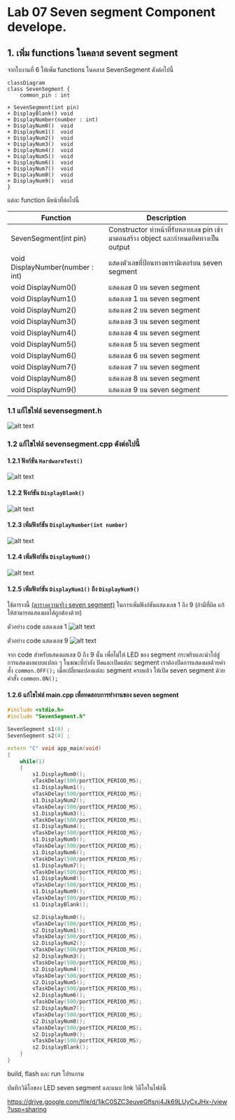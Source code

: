 # Lab 07 Seven segment Component develope.

## 1. เพิ่ม functions ในคลาส sevent segment

จากใบงานที่ 6 ให้เพิ่ม  functions ในคลาส SevenSegment ดังต่อไปนี้

```mermaid
classDiagram
class SevenSegment {
    common_pin : int 

+ SevenSegment(int pin)
+ DisplayBlank() void 
+ DisplayNumber(number : int)
+ DisplayNum0()  void
+ DisplayNum1()  void
+ DisplayNum2()  void
+ DisplayNum3()  void
+ DisplayNum4()  void
+ DisplayNum5()  void
+ DisplayNum6()  void
+ DisplayNum7()  void
+ DisplayNum8()  void
+ DisplayNum9()  void
}
```
แต่ละ function มีหน้าที่ต่อไปนี้

|Function|Description|
|--------|-----------|
|SevenSegment(int pin)| Constructor ทำหน้าที่รับหลายเลข pin เข้ามาตอนสร้าง object และกำหนดทิศทางเป็น output|
| void DisplayNumber(number : int) | แสดงตัวเลขที่ป้อนทางพารามิเตอร์บน seven segment | 
| void DisplayNum0()   | แสดงเลข 0 บน seven segment |  
| void DisplayNum1()   | แสดงเลข 1 บน seven segment|
| void DisplayNum2()   | แสดงเลข 2 บน seven segment |
| void DisplayNum3()   | แสดงเลข 3 บน seven segment |
| void DisplayNum4()   | แสดงเลข 4 บน seven segment |
| void DisplayNum5()   | แสดงเลข 5 บน seven segment |
| void DisplayNum6()   | แสดงเลข 6 บน seven segment |
| void DisplayNum7()   | แสดงเลข 7 บน seven segment |
| void DisplayNum8()   | แสดงเลข 8 บน seven segment | 
| void DisplayNum9()   | แสดงเลข 9 บน seven segment |

### 1.1 แก้ไขไฟล์  sevensegment.h

![alt text](image.png)

### 1.2 แก้ไขไฟล์  sevensegment.cpp ดังต่อไปนี้

#### 1.2.1  ฟังก์ชัน `HardwareTest()`

![alt text](image-1.png)

#### 1.2.2  ฟังก์ชัน `DisplayBlank()`

![alt text](image-2.png)

#### 1.2.3  เพิ่มฟังก์ชัน `DisplayNumber(int number)`
![alt text](image-3.png)

#### 1.2.4  เพิ่มฟังก์ชัน `DisplayNum0()`
![alt text](image-4.png)

#### 1.2.5  เพิ่มฟังก์ชัน `DisplayNum1()` ถึง `DisplayNum9()` 
ใช้ตารางนี้ [(ตารางความจริง seven segment)](https://github.com/Special-Topic-2567/ESP32-Lab06-LED-7Segment-Component?tab=readme-ov-file#%E0%B8%95%E0%B8%B2%E0%B8%A3%E0%B8%B2%E0%B8%87%E0%B8%84%E0%B8%A7%E0%B8%B2%E0%B8%A1%E0%B8%88%E0%B8%A3%E0%B8%B4%E0%B8%87%E0%B8%AA%E0%B8%B3%E0%B8%AB%E0%B8%A3%E0%B8%B1%E0%B8%9A%E0%B8%81%E0%B8%B2%E0%B8%A3%E0%B9%81%E0%B8%AA%E0%B8%94%E0%B8%87%E0%B8%9C%E0%B8%A5%E0%B8%95%E0%B8%B1%E0%B8%A7%E0%B9%80%E0%B8%A5%E0%B8%82-7-%E0%B8%AA%E0%B9%88%E0%B8%A7%E0%B8%99) ในการเพิ่มฟังก์ชันแสดงเลข 1 ถึง 9 (ถ้ามีที่ผิด แก้ให้สามารถแสดงผลได้ถูกต้องด้วย)

ตัวอย่าง code แสดงเลข 1
![alt text](image-5.png)


ตัวอย่าง code แสดงเลข 9
![alt text](image-6.png)

จาก code สำหรับแสดงผลเลข 0 ถึง 9 นั้น เพื่อไม่ให้ LED ของ segment กระพริบและนำไปสู่การแสดงผลแบบแปลก ๆ ในขณะที่กำลัง ปิดและเปิดแต่ละ segment เราต้องปิดการแสดงผลด้วยคำสั่ง `common.OFF();` เมื่อเปลี่ยนแปลงแต่ละ segment ครบแล้ว ให้เปิด seven segment ด้วยคำสั่ง `common.ON();`

#### 1.2.6  แก้ไขไฟล์ main.cpp เพื่อทดสอบการทำงานของ seven segment

```cpp
#include <stdio.h>
#include "SevenSegment.h"

SevenSegment s1(0) ;
SevenSegment s2(4) ;

extern "C" void app_main(void)
{
    while(1)
    {
        s1.DisplayNum0();
        vTaskDelay(500/portTICK_PERIOD_MS);
        s1.DisplayNum1();
        vTaskDelay(500/portTICK_PERIOD_MS);
        s1.DisplayNum2();
        vTaskDelay(500/portTICK_PERIOD_MS);
        s1.DisplayNum3();
        vTaskDelay(500/portTICK_PERIOD_MS);
        s1.DisplayNum4();
        vTaskDelay(500/portTICK_PERIOD_MS);
        s1.DisplayNum5();
        vTaskDelay(500/portTICK_PERIOD_MS);
        s1.DisplayNum6();
        vTaskDelay(500/portTICK_PERIOD_MS);
        s1.DisplayNum7();
        vTaskDelay(500/portTICK_PERIOD_MS);
        s1.DisplayNum8();
        vTaskDelay(500/portTICK_PERIOD_MS);
        s1.DisplayNum9();
        vTaskDelay(500/portTICK_PERIOD_MS);
        s1.DisplayBlank();

        s2.DisplayNum0();
        vTaskDelay(500/portTICK_PERIOD_MS);
        s2.DisplayNum1();
        vTaskDelay(500/portTICK_PERIOD_MS);
        s2.DisplayNum2();
        vTaskDelay(500/portTICK_PERIOD_MS);
        s2.DisplayNum3();
        vTaskDelay(500/portTICK_PERIOD_MS);
        s2.DisplayNum4();
        vTaskDelay(500/portTICK_PERIOD_MS);
        s2.DisplayNum5();
        vTaskDelay(500/portTICK_PERIOD_MS);
        s2.DisplayNum6();
        vTaskDelay(500/portTICK_PERIOD_MS);
        s2.DisplayNum7();
        vTaskDelay(500/portTICK_PERIOD_MS);
        s2.DisplayNum8();
        vTaskDelay(500/portTICK_PERIOD_MS);
        s2.DisplayNum9();
        vTaskDelay(500/portTICK_PERIOD_MS);
        s2.DisplayBlank();
    } 
}
```

build, flash และ run โปรแกรม 

บันทึกวิดิโอของ LED seven segment และแนบ link วิดีโอในไฟล์นี้

https://drive.google.com/file/d/1jkC0SZC3euveGflsnj4Jk69LUyCxJHx-/view?usp=sharing
